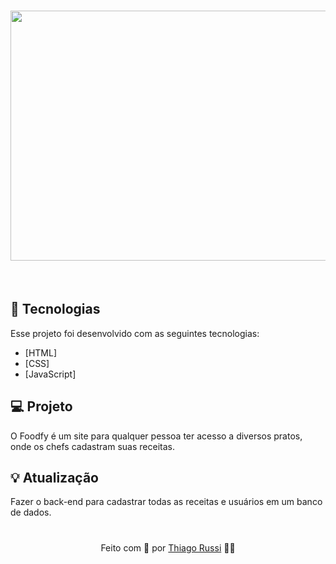 <h1 align="center">
  
<img src="https://github.com/thiagorussi/Foodfy/blob/master/assets/gifFOODFY1.gif" width="1000" height="400">

</h1>

<br/>

## 🚀 Tecnologias
Esse projeto foi desenvolvido com as seguintes tecnologias:

- [HTML]
- [CSS]
- [JavaScript]

## 💻 Projeto
O Foodfy é um site para qualquer pessoa ter acesso a diversos pratos, onde os chefs cadastram suas receitas.

## 💡 Atualização
Fazer o back-end para cadastrar todas as receitas e usuários em um banco de dados.

# 
 <div align = "center">Feito com 🖤 por <a href="https://www.linkedin.com/in/thiago-russi-79aa3b163/">Thiago Russi</a> 👨‍💻 </div>
 
